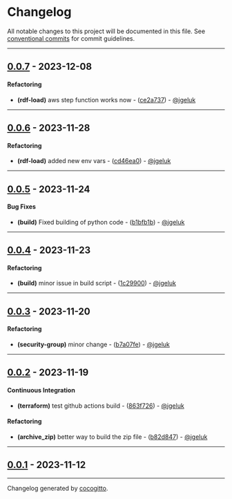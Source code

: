 # Changelog
All notable changes to this project will be documented in this file. See [conventional commits](https://www.conventionalcommits.org/) for commit guidelines.

- - -
## [0.0.7](https://github.com/EKGF/terraform-neptune/compare/0.0.6..0.0.7) - 2023-12-08
#### Refactoring
- **(rdf-load)** aws step function works now - ([ce2a737](https://github.com/EKGF/terraform-neptune/commit/ce2a737c05ff2e570f4a857003d28da7176e4b8b)) - [@jgeluk](https://github.com/jgeluk)

- - -

## [0.0.6](https://github.com/EKGF/terraform-neptune/compare/0.0.5..0.0.6) - 2023-11-28
#### Refactoring
- **(rdf-load)** added new env vars - ([cd46ea0](https://github.com/EKGF/terraform-neptune/commit/cd46ea021a21411d63bd9e53bde6b115c5d3d615)) - [@jgeluk](https://github.com/jgeluk)

- - -

## [0.0.5](https://github.com/EKGF/terraform-neptune/compare/0.0.4..0.0.5) - 2023-11-24
#### Bug Fixes
- **(build)** Fixed building of python code - ([b1bfb1b](https://github.com/EKGF/terraform-neptune/commit/b1bfb1be691f644d1c638e182d3ae850ede3047e)) - [@jgeluk](https://github.com/jgeluk)

- - -

## [0.0.4](https://github.com/EKGF/terraform-neptune/compare/0.0.3..0.0.4) - 2023-11-23
#### Refactoring
- **(build)** minor issue in build script - ([1c29900](https://github.com/EKGF/terraform-neptune/commit/1c29900584cb7f2c52d24d4688b85dcf2fe188b3)) - [@jgeluk](https://github.com/jgeluk)

- - -

## [0.0.3](https://github.com/EKGF/terraform-neptune/compare/0.0.2..0.0.3) - 2023-11-20
#### Refactoring
- **(security-group)** minor change - ([b7a07fe](https://github.com/EKGF/terraform-neptune/commit/b7a07feba9e38843549d9dba3e6b065eb7dca4c7)) - [@jgeluk](https://github.com/jgeluk)

- - -

## [0.0.2](https://github.com/EKGF/terraform-neptune/compare/0.0.1..0.0.2) - 2023-11-19
#### Continuous Integration
- **(terraform)** test github actions build - ([863f726](https://github.com/EKGF/terraform-neptune/commit/863f726f106a11b5ca555411d8088375abcce7e0)) - [@jgeluk](https://github.com/jgeluk)
#### Refactoring
- **(archive_zip)** better way to build the zip file - ([b82d847](https://github.com/EKGF/terraform-neptune/commit/b82d84709d81461fb8b8366d8e329c03005e5651)) - [@jgeluk](https://github.com/jgeluk)

- - -

## [0.0.1](https://github.com/EKGF/terraform-neptune/compare/bb5cbe78b8805873b3351b493d83168043cf156a..0.0.1) - 2023-11-12

- - -

Changelog generated by [cocogitto](https://github.com/cocogitto/cocogitto).